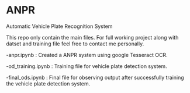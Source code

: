 # ANPR
Automatic Vehicle Plate Recognition System 

This repo only contain the main files.
For full working project along with datset and training file feel free to contact me personally. 

-anpr.ipynb : 
Created a ANPR system using google Tesseract OCR.

-od_training.ipynb : 
Training file for vehicle plate detection system.

-final_ods.ipynb : 
Final file for observing output after successfully training the vehicle plate detection system.

